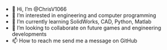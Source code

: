- 👋 Hi, I’m @ChrisV1066
- 👀 I’m interested in engineering and computer programming
- 🌱 I’m currently learning SolidWorks, CAD, Python, Matlab
- 💞️ I’m looking to collaborate on future games and engineering developments
- 📫 How to reach me send me a message on GitHub

<!---
ChrisV1066/ChrisV1066 is a ✨ special ✨ repository because its `README.md` (this file) appears on your GitHub profile.
You can click the Preview link to take a look at your changes.
--->
